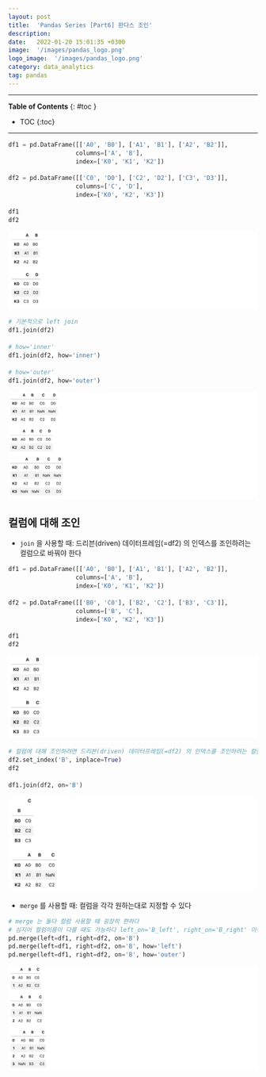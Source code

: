 ```yaml
---
layout: post
title:  'Pandas Series [Part6] 판다스 조인'
description: 
date:   2022-01-20 15:01:35 +0300
image:  '/images/pandas_logo.png'
logo_image:  '/images/pandas_logo.png'
category: data_analytics
tag: pandas
---
```

---
**Table of Contents**
{: #toc }
*  TOC
{:toc}

--- 


```py
df1 = pd.DataFrame([['A0', 'B0'], ['A1', 'B1'], ['A2', 'B2']], 
                   columns=['A', 'B'], 
                   index=['K0', 'K1', 'K2'])

df2 = pd.DataFrame([['C0', 'D0'], ['C2', 'D2'], ['C3', 'D3']], 
                   columns=['C', 'D'], 
                   index=['K0', 'K2', 'K3'])

df1
df2
```

![](/images/pd_55.png)


```py
# 기본적으로 left join
df1.join(df2)

# how='inner'
df1.join(df2, how='inner')

# how='outer'
df1.join(df2, how='outer')
```

![](/images/pd_56.png)


## 컬럼에 대해 조인

- `join` 을 사용할 때: 드리븐(driven) 데이터프레임(=df2) 의 인덱스를 조인하려는 컬럼으로 바꿔야 한다

```py
df1 = pd.DataFrame([['A0', 'B0'], ['A1', 'B1'], ['A2', 'B2']], 
                   columns=['A', 'B'], 
                   index=['K0', 'K1', 'K2'])

df2 = pd.DataFrame([['B0', 'C0'], ['B2', 'C2'], ['B3', 'C3']], 
                   columns=['B', 'C'], 
                   index=['K0', 'K2', 'K3'])

df1
df2
```

![](/images/pd_57.png)

```py
# 컬럼에 대해 조인하려면 드리븐(driven) 데이터프레임(=df2) 의 인덱스를 조인하려는 컬럼으로 바꿔야 한다
df2.set_index('B', inplace=True)
df2

df1.join(df2, on='B')
```

![](/images/pd_58.png)


- `merge` 를 사용할 때: 컬럼을 각각 원하는대로 지정할 수 있다

```py
# merge 는 둘다 컬럼 사용할 때 굉장히 편하다
# 심지어 컬럼이름이 다를 때도 가능하다 left_on='B_left', right_on='B_right' 이런식으로
pd.merge(left=df1, right=df2, on='B')
pd.merge(left=df1, right=df2, on='B', how='left')
pd.merge(left=df1, right=df2, on='B', how='outer')
```

![](/images/pd_59.png)


